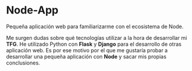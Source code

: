 # Node-App
Pequeña aplicación web para familiarizarme con el ecosistema de Node.

Me surgen dudas sobre qué tecnologías utilizar a la hora de desarrollar mi **TFG**. He utilizado Python con **Flask** y **Django** para el desarrollo de otras aplicación web. Es por ese motivo por el que me gustaría probar a desarrollar una pequeña aplicación con **Node** y sacar mis propias conclusiones.
